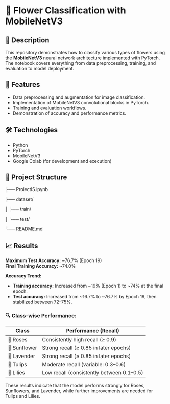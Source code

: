 # 🌸 Flower Classification with MobileNetV3

## 📌 Description
This repository demonstrates how to classify various types of flowers using the **MobileNetV3** neural network architecture implemented with PyTorch. The notebook covers everything from data preprocessing, training, and evaluation to model deployment.

## 🚀 Features
- Data preprocessing and augmentation for image classification.
- Implementation of MobileNetV3 convolutional blocks in PyTorch.
- Training and evaluation workflows.
- Demonstration of accuracy and performance metrics.

## 🛠️ Technologies
- Python
- PyTorch
- MobileNetV3
- Google Colab (for development and execution)

## 📂 Project Structure

├── ProiectIS.ipynb

├── dataset/

│   ├── train/

│   └── test/

└── README.md

## 📈 Results

**Maximum Test Accuracy:** ~76.7% (Epoch 19)  
**Final Training Accuracy:** ~74.0%

**Accuracy Trend:**
- **Training accuracy:** Increased from ~19% (Epoch 1) to ~74% at the final epoch.
- **Test accuracy:** Increased from ~16.7% to ~76.7% by Epoch 19, then stabilized between 72–75%.

### 🔍 Class-wise Performance:
| Class        | Performance (Recall)                         |
| ------------ | -------------------------------------------- |
| 🌹 Roses     | Consistently high recall (≥ 0.9)             |
| 🌻 Sunflower | Strong recall (≥ 0.85 in later epochs)       |
| 🌸 Lavender  | Strong recall (≥ 0.85 in later epochs)       |
| 🌷 Tulips    | Moderate recall (variable: 0.3–0.6)          |
| 💮 Lilies    | Low recall (consistently between 0.1–0.5)    |

These results indicate that the model performs strongly for Roses, Sunflowers, and Lavender, while further improvements are needed for Tulips and Lilies.
